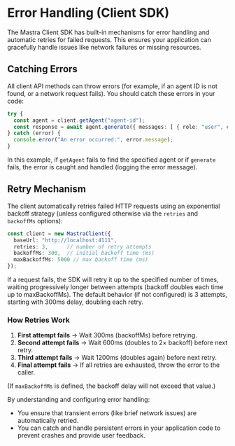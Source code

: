 # Error Handling (Client SDK)

The Mastra Client SDK has built-in mechanisms for error handling and automatic retries for failed requests. This ensures your application can gracefully handle issues like network failures or missing resources.

## Catching Errors

All client API methods can throw errors (for example, if an agent ID is not found, or a network request fails). You should catch these errors in your code:

```ts
try {
  const agent = client.getAgent("agent-id");
  const response = await agent.generate({ messages: [ { role: "user", content: "Hello" } ] });
} catch (error) {
  console.error("An error occurred:", error.message);
}
```

In this example, if `getAgent` fails to find the specified agent or if `generate` fails, the error is caught and handled (logging the error message).

## Retry Mechanism

The client automatically retries failed HTTP requests using an exponential backoff strategy (unless configured otherwise via the `retries` and `backoffMs` options):

```ts
const client = new MastraClient({
  baseUrl: "http://localhost:4111",
  retries: 3,      // number of retry attempts
  backoffMs: 300,  // initial backoff time (ms)
  maxBackoffMs: 5000 // max backoff time (ms)
});
```

If a request fails, the SDK will retry it up to the specified number of times, waiting progressively longer between attempts (backoff doubles each time up to maxBackoffMs). The default behavior (if not configured) is 3 attempts, starting with 300ms delay, doubling each retry.

### How Retries Work

1. **First attempt fails** → Wait 300ms (backoffMs) before retrying.  
2. **Second attempt fails** → Wait 600ms (doubles to 2× backoff) before next retry.  
3. **Third attempt fails** → Wait 1200ms (doubles again) before next retry.  
4. **Final attempt fails** → If all retries are exhausted, throw the error to the caller.

(If `maxBackoffMs` is defined, the backoff delay will not exceed that value.)

By understanding and configuring error handling:
- You ensure that transient errors (like brief network issues) are automatically retried.
- You can catch and handle persistent errors in your application code to prevent crashes and provide user feedback.
